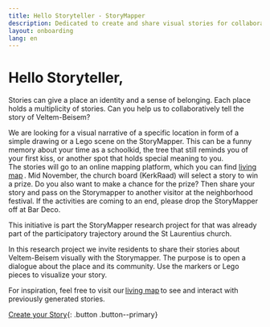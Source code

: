 ```yaml
---
title: Hello Storyteller - StoryMapper
description: Dedicated to create and share visual stories for collaborative community mapping and sense-making. Start a story and share your ideas.
layout: onboarding
lang: en
---
```

# Hello Storyteller,

Stories can give a place an identity and a sense of belonging. Each place holds a multiplicity of stories. Can you help us to collaboratively tell the story of Veltem-Beisem? 
 
We are looking for a visual narrative of a specific location in form of a simple drawing or a Lego scene on the StoryMapper. This can be a funny memory about your time as a schoolkid, the tree that still reminds you of your first kiss, or another spot that holds special meaning to you.  
The stories will go to an online mapping platform, which you can find <a href="https://padlet.com/hannevrebos/f2579e9x3zu6njfr" target="_blank">living map</a> . Mid November, the church board (KerkRaad) will select a story to win a prize. Do you also want to make a chance for the prize? Then share your story and pass on the Storymapper to another visitor at the neighborhood festival. If the activities are coming to an end, please drop the StoryMapper off at Bar Deco. 
 
This initiative is part the StoryMapper research project for that was already part of the participatory trajectory around the St Laurentius church.  
 
In this research project we invite residents to share their stories about Veltem-Beisem visually with the Storymapper. The purpose is to open a dialogue about the place and its community. Use the markers or Lego pieces to visualize your story. 
 
For inspiration, feel free to visit our <a href="https://padlet.com/hannevrebos/f2579e9x3zu6njfr" target="_blank">living map</a> to see and interact with previously generated stories. 

[Create your Story](your-story.html){: .button .button--primary}
